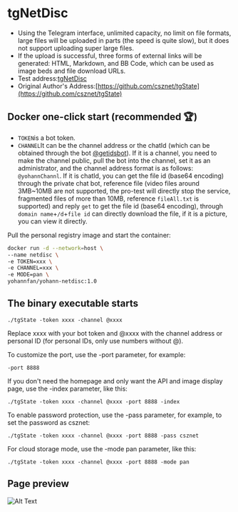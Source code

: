# tgNetDisc
- Using the Telegram interface, unlimited capacity, no limit on file formats, large files will be uploaded in parts (the speed is quite slow), but it does not support uploading super large files.
- If the upload is successful, three forms of external links will be generated: HTML, Markdown, and BB Code, which can be used as image beds and file download URLs.
- Test address:[tgNetDisc](https://yo.yohann.buzz/netdisc)
- Original Author's Address:[https://github.com/csznet/tgState](https://github.com/csznet/tgState)

## Docker one-click start (recommended 🏆)
- `TOKEN`is a bot token.
- `CHANNEL`It can be the channel address or the chatId (which can be obtained through the bot [@getidsbot](https://t.me/getidsbot)). If it is a channel, you need to make the channel public, pull the bot into the channel, set it as an administrator, and the channel address format is as follows: `@yohannChannl`. If it is chatId, you can get the file id (base64 encoding) through the private chat bot, reference file (video files around 3MB~10MB are not supported, the pro-test will directly stop the service, fragmented files of more than 10MB, reference `fileAll.txt` is supported) and reply `get` to get the file id (base64 encoding), through `domain name`+`/d`+`file id` can directly download the file, if it is a picture, you can view it directly.

Pull the personal registry image and start the container:

```bash
docker run -d --network=host \
--name netdisc \
-e TOKEN=xxx \
-e CHANNEL=xxx \
-e MODE=pan \
yohannfan/yohann-netdisc:1.0
```

## The binary executable starts
```
./tgState -token xxxx -channel @xxxx
```

Replace xxxx with your bot token and @xxxx with the channel address or personal ID (for personal IDs, only use numbers without @).

To customize the port, use the -port parameter, for example:

```
-port 8888
```

If you don't need the homepage and only want the API and image display page, use the -index parameter, like this:

```
./tgState -token xxxx -channel @xxxx -port 8888 -index
```

To enable password protection, use the -pass parameter, for example, to set the password as csznet:

```
./tgState -token xxxx -channel @xxxx -port 8888 -pass csznet
```

For cloud storage mode, use the -mode pan parameter, like this:

```
./tgState -token xxxx -channel @xxxx -port 8888 -mode pan
```



## Page preview
![Alt Text](https://yo.yohann.buzz/d/BQACAgUAAxkDAANDZUxa0bRG9KCFuKdO8GfMtXf4AeEAAuEKAAJg12FWkS1Xmkrd37QzBA)

